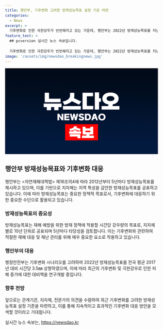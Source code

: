 ```yaml
---
title: 행안부, 기후변화 고려한 방재성능목표 설정 기준 마련
categories:
  - News
excerpt: >
  기후변화로 인한 극한강우가 빈번해지고 있는 가운데, 행안부는 2022년 방재성능목표를 지난 2017년 대비 시간당 3.5㎜ 상향 조정했다고 밝혔다. 하지만 최근 피해사례의 증가로 인해 방재성능목표 상향을 위한 연구개발을 추진하고 있으며, 관계기관, 지자체, 전문가 등의 의견을 수렴하여 방재성능목표 설정 기준을 마련할 예정이라고 전했다.
feature_text: >
  ## pcversion 실시간 뉴스 속보입니다.

  기후변화로 인한 극한강우가 빈번해지고 있는 가운데, 행안부는 2022년 방재성능목표를 지난 2017년 대비 시간당 3.5㎜ 상향 조정했다고 밝혔다. 하지만 최근 피해사례의 증가로 인해 방재성능목표 상향을 위한 연구개발을 추진하고 있으며, 관계기관, 지자체, 전문가 등의 의견을 수렴하여 방재성능목표 설정 기준을 마련할 예정이라고 전했다.
image: '/assets/img/newsdao_breakingnews.jpg'
---
```


<p><img src="/assets/img/newsdao_breakingnews.jpg" alt="pcversion 속보" /></p>

<h2 data-ke-size="size26">행안부 방재성능목표와 기후변화 대응</h2>

<p>행안부는 &lt;자연재해대책법&gt; 제16조의4에 따라 2012년부터 5년마다 방재성능목표를 제시하고 있으며, 이를 기반으로 지자체는 지역 특성을 감안한 방재성능목표를 공표하고 있습니다. 이에 따라 방재성능목표는 중요한 정책적 목표로서, 기후변화에 대응하기 위한 중요한 수단으로 활용되고 있습니다.</p>

<h3><b>방재성능목표의 중요성</b></h3>

<p>방재성능목표는 재해 예방을 위한 방재 정책에 적용할 시간당 강우량의 목표로, 지자체별로 10년 단위로 공표되며 5년마다 타당성을 검토합니다. 이는 기후변화와 관련하여 적절한 재해 대응 및 재난 관리를 위해 매우 중요한 요소로 작용하고 있습니다.</p>

<h3><b>행안부의 대응</b></h3>

<p>행정안전부는 기후변화 시나리오를 고려하여 2022년 방재성능목표를 전국 평균 2017년 대비 시간당 3.5㎜ 상향하였으며, 이에 따라 최근의 기후변화 및 극한강우로 인한 피해 증가에 대한 대비책을 연구개발 중입니다.</p>

<h3><b>향후 전망</b></h3>

<p>앞으로는 관계기관, 지자체, 전문가의 의견을 수렴하여 최근 기후변화를 고려한 방재성능목표 설정 기준을 마련하고, 이를 통해 지속적이고 효과적인 기후변화 대응 방안을 모색할 것이라고 기대됩니다.</p>
실시간 뉴스 속보는, <a href="https://newsdao.kr" rel="dofollow">https://newsdao.kr</a>


